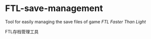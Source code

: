 # FTL-save-management
Tool for easily managing the save files of game _FTL Faster Than Light_

FTL存档管理工具
